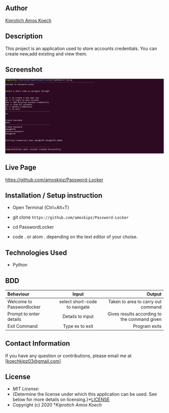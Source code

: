 

## Author

[Kiprotich Amos Koech](https://github.com/amoskipz/Password-Locker)

## Description

This project is an application used to store accounts credentials. You can create new,add existing and view them. 

## Screenshot

![Alt text](https://github.com/amoskipz/Password-Locker/blob/master/images/password-locker.png?raw=true "Optional Title")

## Live Page 
https://github.com/amoskipz/Password-Locker


## Installation / Setup instruction
* Open Terminal {Ctrl+Alt+T}

* git clone ```https://github.com/amoskipz/Password-Locker```

* cd PasswordLocker

* code . or atom . depending on the text editor of your choise.

## Technologies Used

* Python



## BDD
| Behaviour      | Input        | Output       |
| :------------- | :----------: | -----------: |
|  Welcome to Passwordlocker  |   select short-code to navigate|Taken to area to carry out command |
| Prompt to enter details  |Details to input |  Gives results according to the command given |
| Exit Command   |  Type ex to exit   |   Program exits  |

## Contact Information 

If you have any question or contributions, please email me at [koechkipz03@gmail.com]

## License
* *MIT License:*
* {Determine the license under which this application can be used.  See below for more details on licensing.}*[LICENSE](LICENSE)
* Copyright (c) 2020 **Kiprotich Amos Koech*

